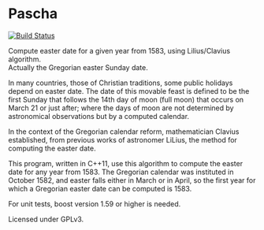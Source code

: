 # Pascha

[![Build Status](https://travis-ci.org/JeromeMigne/pascha.svg?branch=master)](https://travis-ci.org/JeromeMigne/pascha)

Compute easter date for a given year from 1583, using Lilius/Clavius algorithm.<br>
Actually the Gregorian easter Sunday date.

In many countries, those of Christian traditions, some public holidays depend
on easter date. The date of this movable feast is defined to be the first
Sunday that follows the 14th day of moon (full moon) that occurs on March&nbsp;21 or
just after; where the days of moon are not determined by astronomical
observations but by a computed calendar.

In the context of the Gregorian calendar reform, mathematician Clavius
established, from previous works of astronomer LiLius, the method for computing
the easter date.

This program, written in C++11, use this algorithm to compute the easter date
for any year from 1583.
The Gregorian calendar was instituted in October 1582, and easter falls either
in March or in April, so the first year for which a Gregorian easter date can
be computed is 1583.

For unit tests, boost version 1.59 or higher is needed.

Licensed under GPLv3.

